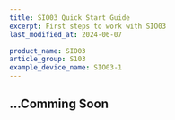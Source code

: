 ```yaml
---
title: SIO03 Quick Start Guide
excerpt: First steps to work with SIO03
last_modified_at: 2024-06-07

product_name: SIO03
article_group: S103
example_device_name: SIO03-1
---
```








## ...Comming Soon
